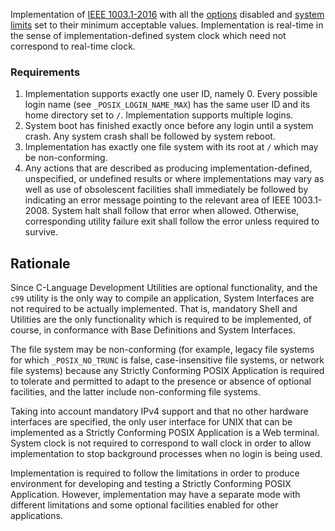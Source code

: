 Implementation of [IEEE 1003.1-2016](http://pubs.opengroup.org/onlinepubs/9699919799/) with all the [options](http://pubs.opengroup.org/onlinepubs/9699919799/basedefs/V1_chap02.html#tag_02_01_06) disabled and [system limits](http://pubs.opengroup.org/onlinepubs/9699919799/basedefs/limits.h.html#tag_13_24) set to their minimum acceptable values. Implementation is real-time in the sense of implementation-defined system clock which need not correspond to real-time clock.

### Requirements

1. Implementation supports exactly one user ID, namely 0. Every possible login name (see `_POSIX_LOGIN_NAME_MAX`) has the same user ID and its home directory set to `/`. Implementation supports multiple logins.
2. System boot has finished exactly once before any login until a system crash. Any system crash shall be followed by system reboot.
3. Implementation has exactly one file system with its root at `/` which may be non-conforming.
4. Any actions that are described as producing implementation-defined, unspecified, or undefined results or where implementations may vary as well as use of obsolescent facilities shall immediately be followed by indicating an error message pointing to the relevant area of IEEE 1003.1-2008. System halt shall follow that error when allowed. Otherwise, corresponding utility failure exit shall follow the error unless required to survive.

## Rationale

Since C-Language Development Utilities are optional functionality, and the `c99` utility is the only way to compile an application, System Interfaces are not required to be actually implemented. That is, mandatory Shell and Utilities are the only functionality which is required to be implemented, of course, in conformance with Base Definitions and System Interfaces.

The file system may be non-conforming (for example, legacy file systems for which `_POSIX_NO_TRUNC` is false, case-insensitive file systems, or network file systems) because any Strictly Conforming POSIX Application is required to tolerate and permitted to adapt to the presence or absence of optional facilities, and the latter include non-conforming file systems.

Taking into account mandatory IPv4 support and that no other hardware interfaces are specified, the only user interface for UNIX that can be implemented as a Strictly Conforming POSIX Application is a Web terminal. System clock is not required to correspond to wall clock in order to allow implementation to stop background processes when no login is being used.

Implementation is required to follow the limitations in order to produce environment for developing and testing a Strictly Conforming POSIX Application. However, implementation may have a separate mode with different limitations and some optional facilities enabled for other applications.
